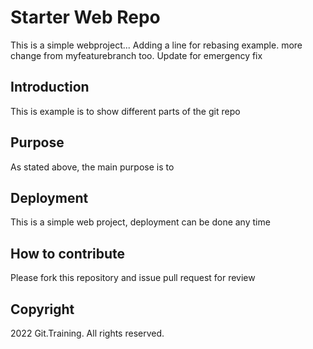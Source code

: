 # Starter Web Repo

This is a simple webproject...
Adding a line for rebasing example.
more change from myfeaturebranch too.
Update for emergency fix

## Introduction

This is example is to show different parts of the git repo

## Purpose

As stated above, the main purpose is to

## Deployment

This is a simple web project, deployment can be done any time

## How to contribute

Please fork this repository and issue pull request for review

## Copyright

2022 Git.Training. All rights reserved.
